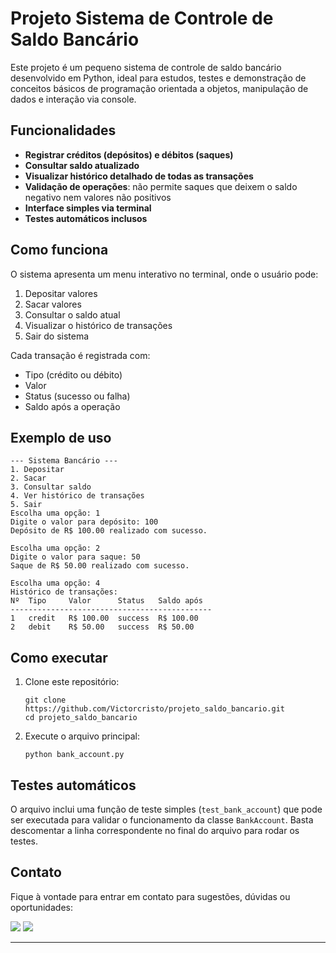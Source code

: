 # Projeto Sistema de Controle de Saldo Bancário

Este projeto é um pequeno sistema de controle de saldo bancário desenvolvido em Python, ideal para estudos, testes e demonstração de conceitos básicos de programação orientada a objetos, manipulação de dados e interação via console.

## Funcionalidades
- **Registrar créditos (depósitos) e débitos (saques)**
- **Consultar saldo atualizado**
- **Visualizar histórico detalhado de todas as transações**
- **Validação de operações**: não permite saques que deixem o saldo negativo nem valores não positivos
- **Interface simples via terminal**
- **Testes automáticos inclusos**

## Como funciona
O sistema apresenta um menu interativo no terminal, onde o usuário pode:
1. Depositar valores
2. Sacar valores
3. Consultar o saldo atual
4. Visualizar o histórico de transações
5. Sair do sistema

Cada transação é registrada com:
- Tipo (crédito ou débito)
- Valor
- Status (sucesso ou falha)
- Saldo após a operação

## Exemplo de uso
```
--- Sistema Bancário ---
1. Depositar
2. Sacar
3. Consultar saldo
4. Ver histórico de transações
5. Sair
Escolha uma opção: 1
Digite o valor para depósito: 100
Depósito de R$ 100.00 realizado com sucesso.

Escolha uma opção: 2
Digite o valor para saque: 50
Saque de R$ 50.00 realizado com sucesso.

Escolha uma opção: 4
Histórico de transações:
Nº  Tipo     Valor      Status   Saldo após  
---------------------------------------------
1   credit   R$ 100.00  success  R$ 100.00   
2   debit    R$ 50.00   success  R$ 50.00    
```

## Como executar
1. Clone este repositório:
   ```
   git clone https://github.com/Victorcristo/projeto_saldo_bancario.git
   cd projeto_saldo_bancario
   ```
2. Execute o arquivo principal:
   ```
   python bank_account.py
   ```

## Testes automáticos
O arquivo inclui uma função de teste simples (`test_bank_account`) que pode ser executada para validar o funcionamento da classe `BankAccount`. Basta descomentar a linha correspondente no final do arquivo para rodar os testes.

## Contato
Fique à vontade para entrar em contato para sugestões, dúvidas ou oportunidades:
<p align="left">
    <a href="https://www.linkedin.com/in/victor-cristo" target="_blank"><img src="https://img.shields.io/badge/-LinkedIn-0077B5?style=for-the-badge&logo=linkedin&logoColor=white" target="_blank"></a>
    <a href = "mailto:victor.alencar.oliveira@outlook.com"><img src="https://img.shields.io/badge/Email-EA4335?style=for-the-badge&logo=microsoft-outlook&logoColor=white" target="_blank"></a>

---
